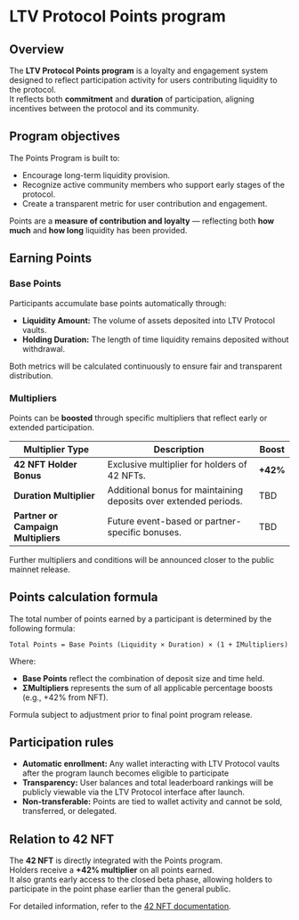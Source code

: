 # LTV Protocol Points program

## Overview

The **LTV Protocol Points program** is a loyalty and engagement system designed to reflect participation activity for users contributing liquidity to the protocol.  
It reflects both **commitment** and **duration** of participation, aligning incentives between the protocol and its community.

## Program objectives

The Points Program is built to:

- Encourage long-term liquidity provision.  
- Recognize active community members who support early stages of the protocol.  
- Create a transparent metric for user contribution and engagement.  

Points are a **measure of contribution and loyalty** — reflecting both **how much** and **how long** liquidity has been provided.

## Earning Points

### Base Points

Participants accumulate base points automatically through:

- **Liquidity Amount:** The volume of assets deposited into LTV Protocol vaults.  
- **Holding Duration:** The length of time liquidity remains deposited without withdrawal.

Both metrics will be calculated continuously to ensure fair and transparent distribution.

### Multipliers

Points can be **boosted** through specific multipliers that reflect early or extended participation.

| Multiplier Type | Description | Boost |
|------------------|--------------|--------|
| **42 NFT Holder Bonus** | Exclusive multiplier for holders of 42 NFTs. | **+42%** |
| **Duration Multiplier** | Additional bonus for maintaining deposits over extended periods. | TBD |
| **Partner or Campaign Multipliers** | Future event-based or partner-specific bonuses. | TBD |

Further multipliers and conditions will be announced closer to the public mainnet release.

## Points calculation formula

The total number of points earned by a participant is determined by the following formula:
```
Total Points = Base Points (Liquidity × Duration) × (1 + ΣMultipliers)
```
Where:
- **Base Points** reflect the combination of deposit size and time held.  
- **ΣMultipliers** represents the sum of all applicable percentage boosts (e.g., +42% from NFT).  

Formula subject to adjustment prior to final point program release.

## Participation rules

- **Automatic enrollment:** Any wallet interacting with LTV Protocol vaults after the program launch becomes eligible to participate
- **Transparency:** User balances and total leaderboard rankings will be publicly viewable via the LTV Protocol interface after launch.  
- **Non-transferable:** Points are tied to wallet activity and cannot be sold, transferred, or delegated.  

## Relation to 42 NFT

The **42 NFT** is directly integrated with the Points program.  
Holders receive a **+42% multiplier** on all points earned.  
It also grants early access to the closed beta phase, allowing holders to participate in the point phase earlier than the general public.

For detailed information, refer to the [42 NFT documentation](./42_NFT.md).
